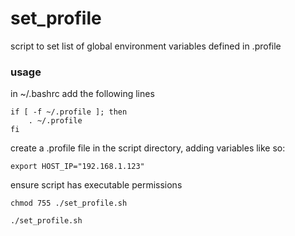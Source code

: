 # set_profile

script to set list of global environment variables defined in .profile

### usage

in ~/.bashrc add the following lines

```
if [ -f ~/.profile ]; then
    . ~/.profile
fi
```

create a .profile file in the script directory, adding variables like so:

` export HOST_IP="192.168.1.123" `

ensure script has executable permissions

` chmod 755 ./set_profile.sh `

` ./set_profile.sh `